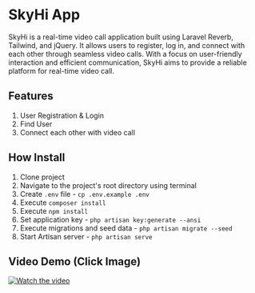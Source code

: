# SkyHi App
SkyHi is a real-time video call application built using Laravel Reverb, Tailwind, and jQuery. It allows users to register, log in, and connect with each other through seamless video calls. With a focus on user-friendly interaction and efficient communication, SkyHi aims to provide a reliable platform for real-time video call.

## Features
1. User Registration & Login
2. Find User
3. Connect each other with video call

## How Install
1. Clone project
2. Navigate to the project's root directory using terminal
3. Create `.env` file - `cp .env.example .env`
4. Execute `composer install`
5. Execute `npm install`
6. Set application key - `php artisan key:generate --ansi`
7. Execute migrations and seed data - `php artisan migrate --seed`
8. Start Artisan server - `php artisan serve`

## Video Demo (Click Image)
[![Watch the video](https://jam.dev/cdn-cgi/image/width=1600,quality=100,dpr=1.25/https://cdn-jam-screenshots.jam.dev/1fd5ec9b8a941a157ae97ee0ea02a4c3/screenshot/b84b63a2-524f-4d02-98cb-5b12482b50ef.png)](https://youtu.be/QQ3dn8yQ5F8)